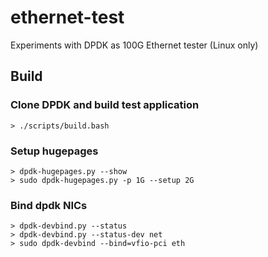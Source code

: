 # ethernet-test
Experiments with DPDK as 100G Ethernet tester (Linux only)

## Build
### Clone DPDK and build test application

    > ./scripts/build.bash

### Setup hugepages
    > dpdk-hugepages.py --show
    > sudo dpdk-hugepages.py -p 1G --setup 2G

### Bind dpdk NICs
    > dpdk-devbind.py --status
    > dpdk-devbind.py --status-dev net
    > sudo dpdk-devbind --bind=vfio-pci eth
